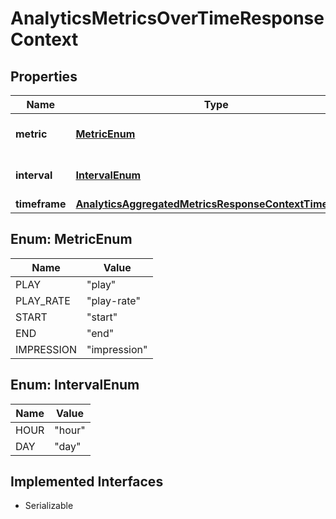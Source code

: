 

# AnalyticsMetricsOverTimeResponseContext

## Properties

Name | Type | Description | Notes
------------ | ------------- | ------------- | -------------
**metric** | [**MetricEnum**](#MetricEnum) | Returns the metric you selected. |  [optional]
**interval** | [**IntervalEnum**](#IntervalEnum) | Returns the interval you selected. |  [optional]
**timeframe** | [**AnalyticsAggregatedMetricsResponseContextTimeframe**](AnalyticsAggregatedMetricsResponseContextTimeframe.md) |  |  [optional]



## Enum: MetricEnum

Name | Value
---- | -----
PLAY | &quot;play&quot;
PLAY_RATE | &quot;play-rate&quot;
START | &quot;start&quot;
END | &quot;end&quot;
IMPRESSION | &quot;impression&quot;



## Enum: IntervalEnum

Name | Value
---- | -----
HOUR | &quot;hour&quot;
DAY | &quot;day&quot;


## Implemented Interfaces

* Serializable


